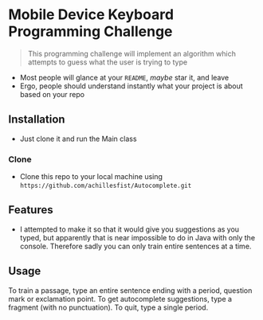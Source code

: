 # Mobile Device Keyboard Programming Challenge

> This programming challenge will implement an algorithm which attempts to guess what the user is trying to type

- Most people will glance at your `README`, *maybe* star it, and leave
- Ergo, people should understand instantly what your project is about based on your repo


## Installation

- Just clone it and run the Main class

### Clone

- Clone this repo to your local machine using `https://github.com/achillesfist/Autocomplete.git`

## Features

- I attempted to make it so that it would give you suggestions as you typed, but apparently that is near impossible to do
in Java with only the console. Therefore sadly you can only train entire sentences at a time.

## Usage

To train a passage, type an entire sentence ending with a period, question mark or exclamation point.
To get autocomplete suggestions, type a fragment (with no punctuation).
To quit, type a single period.


